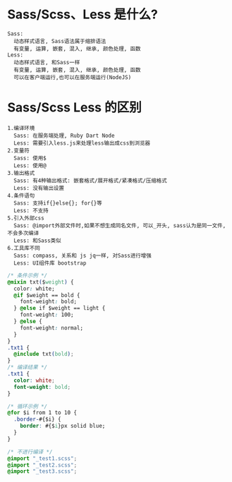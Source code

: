 # Sass/Scss、Less 是什么?

    Sass:
      动态样式语言, Sass语法属于缩排语法
      有变量, 运算, 嵌套, 混入, 继承, 颜色处理, 函数
    Less:
      动态样式语言, 和Sass一样
      有变量, 运算, 嵌套, 混入, 继承, 颜色处理, 函数
      可以在客户端运行,也可以在服务端运行(NodeJS)

# Sass/Scss Less 的区别

    1.编译环境
      Sass: 在服务端处理, Ruby Dart Node
      Less: 需要引入less.js来处理less输出成css到浏览器
    2.变量符
      Sass: 使用$
      Less: 使用@
    3.输出格式
      Sass: 有4种输出格式: 嵌套格式/展开格式/紧凑格式/压缩格式
      Less: 没有输出设置
    4.条件语句
      Sass: 支持if{}else{}; for{}等
      Less: 不支持
    5.引入外部css
      Sass: @import外部文件时,如果不想生成同名文件, 可以_开头, sass认为是同一文件,不会多次编译
      Less: 和Sass类似
    6.工具库不同
      Sass: compass, 关系和 js jq一样, 对Sass进行增强
      Less: UI组件库 bootstrap

```css
/* 条件示例 */
@mixin txt($weight) {
  color: white;
  @if $weight == bold {
    font-weight: bold;
  } @else if $weight == light {
    font-weight: 100;
  } @else {
    font-weight: normal;
  }
}
.txt1 {
  @include txt(bold);
}
/* 编译结果 */
.txt1 {
  color: white;
  font-weight: bold;
}

/* 循环示例 */
@for $i from 1 to 10 {
  .border-#{$i} {
    border: #{$i}px solid blue;
  }
}

/* 不进行编译 */
@import "_test1.scss";
@import "_test2.scss";
@import "_test3.scss";
```
